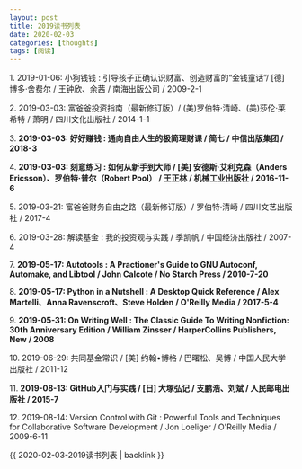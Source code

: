 ```yaml
---
layout: post
title: 2019读书列表
date: 2020-02-03
categories: [thoughts]
tags: [阅读]
---
```


1\. 2019-01-06: 小狗钱钱 : 引导孩子正确认识财富、创造财富的“金钱童话”/ \[德\] 博多·舍费尔 / 王钟欣、余茜 / 南海出版公司 / 2009-2-1

2\. 2019-03-03: 富爸爸投资指南（最新修订版）/ (美)罗伯特·清崎、(美)莎伦·莱希特 / 萧明 / 四川文化出版社 / 2014-1-1

3\. **2019-03-03: 好好赚钱 : 通向自由人生的极简理财课 / 简七 / 中信出版集团 / 2018-3** 

4\. **2019-03-03: 刻意练习 : 如何从新手到大师 / \[美\] 安德斯·艾利克森（Anders Ericsson）、罗伯特·普尔（Robert Pool） / 王正林 / 机械工业出版社 / 2016-11-6** 

5\. 2019-03-21: 富爸爸财务自由之路（最新修订版）/ 罗伯特·清崎 / 四川文艺出版社 / 2017-4

6\. 2019-03-28: 解读基金 : 我的投资观与实践 / 季凯帆 / 中国经济出版社 / 2007-4

7\. **2019-05-17: Autotools : A Practioner's Guide to GNU Autoconf, Automake, and Libtool / John Calcote / No Starch Press / 2010-7-20** 

8\. **2019-05-17: Python in a Nutshell : A Desktop Quick Reference / Alex Martelli、Anna Ravenscroft、Steve Holden / O'Reilly Media / 2017-5-4** 

9\. **2019-05-31: On Writing Well : The Classic Guide To Writing Nonfiction: 30th Anniversary Edition / William Zinsser / HarperCollins Publishers, New / 2008** 

10\. 2019-06-29: 共同基金常识 / \[美\] 约翰•博格 / 巴曙松、吴博 / 中国人民大学出版社 / 2011-12

11\. **2019-08-13: GitHub入门与实践 / \[日\] 大塚弘记 / 支鹏浩、刘斌 / 人民邮电出版社 / 2015-7** 

12\. 2019-08-14: Version Control with Git : Powerful Tools and Techniques for Collaborative Software Development / Jon Loeliger / O'Reilly Media / 2009-6-11

{{ 2020-02-03-2019读书列表 | backlink }}
